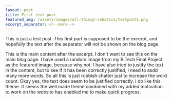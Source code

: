 ```yaml
---
layout: post
title: First test post
featured_img: /assets/images/all-things-robotics/testpost1.png
excerpt_separator: <!--more-->
---
```


This is just a test post. This first part is supposed to be the excerpt, and hopefully the text after the separator will not be shown on the blog page. 

<!--more-->

This is the main content after the excerpt. I don't want to see this on the main blog page. I have used a random image from my B.Tech Final Project as the featured image, because why not. I have also tried to justify the text in the content, but to see if it has been correctly justified, I need to asdd many more words. So all this is just rubbish chatter just to increase the word count. Okay yes, the text does seem to be justified correctly. I do like this theme. It seems the well made theme combined with my added motivation to work on the website has enabled me to make quick progress.
